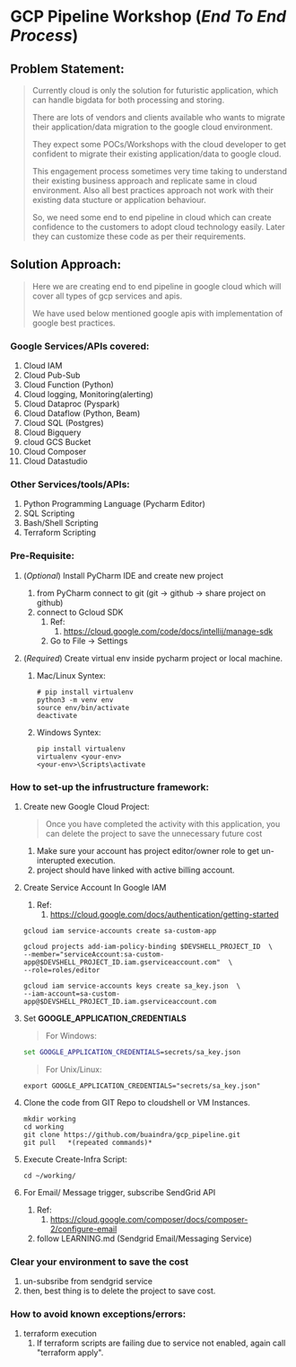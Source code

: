 # GCP Pipeline Workshop (*End To End Process*)

## Problem Statement:
> Currently cloud is only the solution for futuristic application, which can handle bigdata for both processing and storing.
> 
> There are lots of vendors and clients available who wants to migrate their application/data migration to the google cloud environment.
> 
> They expect some POCs/Workshops with the cloud developer to get confident to migrate their existing application/data to google cloud. 
> 
> This engagement process sometimes very time taking to understand their existing business approach and replicate same in cloud environment. 
> Also all best practices approach not work with their existing data stucture or application behaviour. 
> 
> So, we need some end to end pipeline in cloud which can create confidence to the customers to adopt cloud technology easily. Later they can customize 
> these code as per their requirements.
>

## Solution Approach:
> Here we are creating end to end pipeline in google cloud which will cover all types of gcp services and 
> apis.
>
> We have used below mentioned google apis with implementation of google best practices.
> 


### Google Services/APIs covered:
1. Cloud IAM
1. Cloud Pub-Sub
2. Cloud Function (Python)
3. Cloud logging, Monitoring(alerting)
4. Cloud Dataproc (Pyspark)
5. Cloud Dataflow (Python, Beam)
6. Cloud SQL (Postgres)  
6. Cloud Bigquery
7. cloud GCS Bucket
7. Cloud Composer
8. Cloud Datastudio

### Other Services/tools/APIs:
1. Python Programming Language (Pycharm Editor)
2. SQL Scripting
3. Bash/Shell Scripting
4. Terraform Scripting

### Pre-Requisite:
1. (*Optional*) Install PyCharm IDE and create new project
   1. from PyCharm connect to git (git -> github -> share project on github)
   2. connect to Gcloud SDK
      1. Ref:
         1. https://cloud.google.com/code/docs/intellij/manage-sdk
      2. Go to File -> Settings

2. (*Required*) Create virtual env inside pycharm project or local machine.
   1. Mac/Linux Syntex:
      ```shell
      # pip install virtualenv
      python3 -m venv env
      source env/bin/activate
      deactivate
      ```
   2. Windows Syntex:
      ```shell
      pip install virtualenv
      virtualenv <your-env>
      <your-env>\Scripts\activate
      ```   

### How to set-up the infrustructure framework:
1. Create new Google Cloud Project:
   > Once you have completed the activity with this application, you can delete the project 
   > to save the unnecessary future cost
   >
   1. Make sure your account has project editor/owner role to get un-interupted execution.
   2. project should have linked with active billing account.
 
2. Create Service Account In Google IAM
   1. Ref:
      1. https://cloud.google.com/docs/authentication/getting-started
   ```shell
   gcloud iam service-accounts create sa-custom-app
   
   gcloud projects add-iam-policy-binding $DEVSHELL_PROJECT_ID  \
   --member="serviceAccount:sa-custom-app@$DEVSHELL_PROJECT_ID.iam.gserviceaccount.com"  \
   --role=roles/editor
  
   gcloud iam service-accounts keys create sa_key.json  \
   --iam-account=sa-custom-app@$DEVSHELL_PROJECT_ID.iam.gserviceaccount.com
   ```
   
3. Set **GOOGLE_APPLICATION_CREDENTIALS**
   > For Windows:
   > 
   ```cmd
   set GOOGLE_APPLICATION_CREDENTIALS=secrets/sa_key.json
   ```
   > For Unix/Linux:
   > 
   ```shell
   export GOOGLE_APPLICATION_CREDENTIALS="secrets/sa_key.json"
   ```
   

2. Clone the code from GIT Repo to cloudshell or VM Instances.
   ```shell
   mkdir working
   cd working
   git clone https://github.com/buaindra/gcp_pipeline.git
   git pull   *(repeated commands)*
   ```

3. Execute Create-Infra Script:
   ```shell
   cd ~/working/
   ```


4. For Email/ Message trigger, subscribe SendGrid API
   1. Ref:
      1. https://cloud.google.com/composer/docs/composer-2/configure-email
   2. follow LEARNING.md (Sendgrid Email/Messaging Service)
   

### Clear your environment to save the cost
1. un-subsribe from sendgrid service
2. then, best thing is to delete the project to save cost.


### How to avoid known exceptions/errors:
1. terraform execution
   1. If terraform scripts are failing due to service not enabled, again call "terraform apply".
   
   